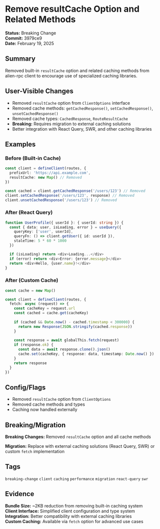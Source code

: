 # Remove resultCache Option and Related Methods

**Status:** Breaking Change  
**Commit:** 3979ce9  
**Date:** February 19, 2025

## Summary

Removed built-in `resultCache` option and related caching methods from alien-rpc client to encourage use of specialized caching libraries.

## User-Visible Changes

- Removed `resultCache` option from `ClientOptions` interface
- Removed cache methods: `getCachedResponse()`, `setCachedResponse()`, `unsetCachedResponse()`
- Removed cache types: `CachedResponse`, `RouteResultCache`
- **Breaking:** Requires migration to external caching solutions
- Better integration with React Query, SWR, and other caching libraries

## Examples

### Before (Built-in Cache)
```ts
const client = defineClient(routes, {
  prefixUrl: 'https://api.example.com',
  resultCache: new Map() // Removed
})

const cached = client.getCachedResponse('/users/123') // Removed
client.setCachedResponse('/users/123', response) // Removed
client.unsetCachedResponse('/users/123') // Removed
```

### After (React Query)
```ts
function UserProfile({ userId }: { userId: string }) {
  const { data: user, isLoading, error } = useQuery({
    queryKey: ['user', userId],
    queryFn: () => client.getUser({ id: userId }),
    staleTime: 5 * 60 * 1000
  })

  if (isLoading) return <div>Loading...</div>
  if (error) return <div>Error: {error.message}</div>
  return <div>Hello, {user.name}!</div>
}
```

### After (Custom Cache)
```ts
const cache = new Map()

const client = defineClient(routes, {
  fetch: async (request) => {
    const cacheKey = request.url
    const cached = cache.get(cacheKey)
    
    if (cached && Date.now() - cached.timestamp < 300000) {
      return new Response(JSON.stringify(cached.response))
    }
    
    const response = await globalThis.fetch(request)
    if (response.ok) {
      const data = await response.clone().json()
      cache.set(cacheKey, { response: data, timestamp: Date.now() })
    }
    return response
  }
})
```

## Config/Flags

- Removed `resultCache` option from `ClientOptions`
- Removed cache methods and types
- Caching now handled externally

## Breaking/Migration

**Breaking Changes:** Removed `resultCache` option and all cache methods

**Migration:** Replace with external caching solutions (React Query, SWR) or custom `fetch` implementation

## Tags

`breaking-change` `client` `caching` `performance` `migration` `react-query` `swr`

## Evidence

**Bundle Size:** ~2KB reduction from removing built-in caching system  
**Client Interface:** Simplified client configuration and type system  
**Integration:** Better compatibility with external caching libraries  
**Custom Caching:** Available via `fetch` option for advanced use cases
